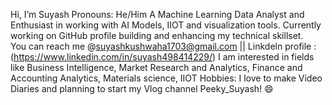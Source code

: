 Hi, I’m Suyash 
Pronouns: He/Him 
 A Machine Learning Data Analyst and Enthusiast in working with AI Models, IIOT and visualization tools.
 Currently working on GitHub profile building and enhancing my technical skillset.  
 You can reach me @suyashkushwaha1703@gmail.com || Linkdeln profile :(https://www.linkedin.com/in/suyash498414229/) 
 I am interested in fields like Business Intelligence, Market Research and Analytics, Finance and Accounting Analytics, Materials science, IIOT
 Hobbies: I love to make Video Diaries and planning to start my Vlog channel Peeky_Suyash! 😄
